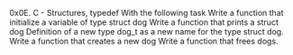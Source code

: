 0x0E. C - Structures, typedef With the following task Write a function that initialize a variable of type struct dog Write a function that prints a struct dog Definition of a new type dog_t as a new name for the type struct dog. Write a function that creates a new dog Write a function that frees dogs.
